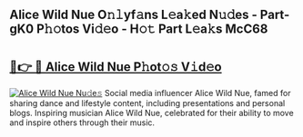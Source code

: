 ## Alice Wild Nue O𝚗𝚕yf𝚊ns L𝚎a𝚔ed N𝚞𝚍es - Part-gK0 P𝚑𝚘tos Vi𝚍𝚎o - H𝚘𝚝 Part L𝚎a𝚔s McC68

# <h2><a href="http://kf1w33s.oniu.top/?m=Alice+Wild+Nue">🔗👉 🔴 Alice Wild Nue P𝚑ot𝚘𝚜 V𝚒d𝚎o</a></h2>

[![Alice Wild Nue Nu𝚍e𝚜](https://i.imgur.com/0qMVB7G.gif)](http://kf1w33s.oniu.top/?m=Alice+Wild+Nue)
Social media influencer Alice Wild Nue, famed for sharing dance and lifestyle content, including presentations and personal blogs. Inspiring musician Alice Wild Nue, celebrated for their ability to move and inspire others through their music.  
